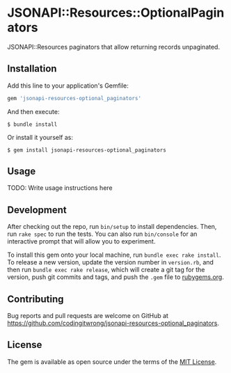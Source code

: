 # JSONAPI::Resources::OptionalPaginators

JSONAPI::Resources paginators that allow returning records unpaginated.

## Installation

Add this line to your application's Gemfile:

```ruby
gem 'jsonapi-resources-optional_paginators'
```

And then execute:

    $ bundle install

Or install it yourself as:

    $ gem install jsonapi-resources-optional_paginators

## Usage

TODO: Write usage instructions here

## Development

After checking out the repo, run `bin/setup` to install dependencies. Then, run `rake spec` to run the tests. You can also run `bin/console` for an interactive prompt that will allow you to experiment.

To install this gem onto your local machine, run `bundle exec rake install`. To release a new version, update the version number in `version.rb`, and then run `bundle exec rake release`, which will create a git tag for the version, push git commits and tags, and push the `.gem` file to [rubygems.org](https://rubygems.org).

## Contributing

Bug reports and pull requests are welcome on GitHub at https://github.com/codingitwrong/jsonapi-resources-optional_paginators.


## License

The gem is available as open source under the terms of the [MIT License](https://opensource.org/licenses/MIT).

